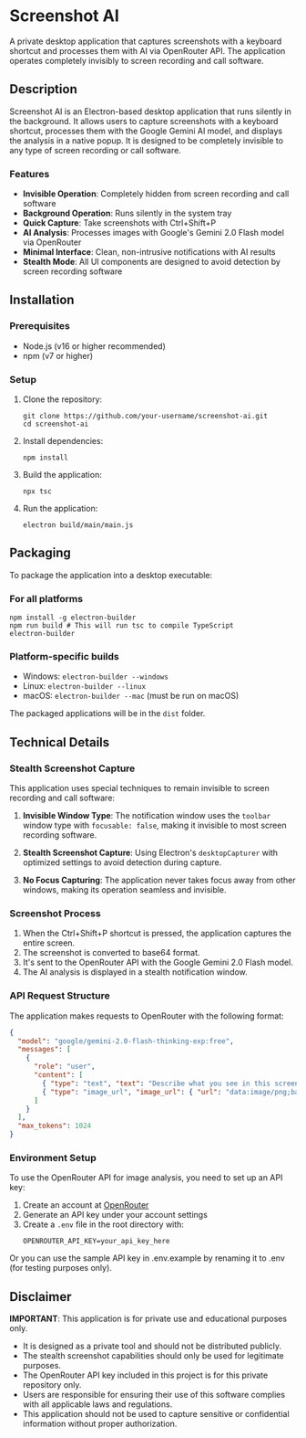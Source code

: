 # Screenshot AI

A private desktop application that captures screenshots with a keyboard shortcut and processes them with AI via OpenRouter API. The application operates completely invisibly to screen recording and call software.

## Description

Screenshot AI is an Electron-based desktop application that runs silently in the background. It allows users to capture screenshots with a keyboard shortcut, processes them with the Google Gemini AI model, and displays the analysis in a native popup. It is designed to be completely invisible to any type of screen recording or call software.

### Features

- **Invisible Operation**: Completely hidden from screen recording and call software
- **Background Operation**: Runs silently in the system tray
- **Quick Capture**: Take screenshots with Ctrl+Shift+P
- **AI Analysis**: Processes images with Google's Gemini 2.0 Flash model via OpenRouter
- **Minimal Interface**: Clean, non-intrusive notifications with AI results
- **Stealth Mode**: All UI components are designed to avoid detection by screen recording software

## Installation

### Prerequisites

- Node.js (v16 or higher recommended)
- npm (v7 or higher)

### Setup

1. Clone the repository:
   ```
   git clone https://github.com/your-username/screenshot-ai.git
   cd screenshot-ai
   ```

2. Install dependencies:
   ```
   npm install
   ```

3. Build the application:
   ```
   npx tsc
   ```

4. Run the application:
   ```
   electron build/main/main.js
   ```

## Packaging

To package the application into a desktop executable:

### For all platforms
```
npm install -g electron-builder
npm run build # This will run tsc to compile TypeScript
electron-builder
```

### Platform-specific builds
- Windows: `electron-builder --windows`
- Linux: `electron-builder --linux`
- macOS: `electron-builder --mac` (must be run on macOS)

The packaged applications will be in the `dist` folder.

## Technical Details

### Stealth Screenshot Capture
This application uses special techniques to remain invisible to screen recording and call software:

1. **Invisible Window Type**: The notification window uses the `toolbar` window type with `focusable: false`, making it invisible to most screen recording software.

2. **Stealth Screenshot Capture**: Using Electron's `desktopCapturer` with optimized settings to avoid detection during capture.

3. **No Focus Capturing**: The application never takes focus away from other windows, making its operation seamless and invisible.

### Screenshot Process
1. When the Ctrl+Shift+P shortcut is pressed, the application captures the entire screen.
2. The screenshot is converted to base64 format.
3. It's sent to the OpenRouter API with the Google Gemini 2.0 Flash model.
4. The AI analysis is displayed in a stealth notification window.

### API Request Structure
The application makes requests to OpenRouter with the following format:

```json
{
  "model": "google/gemini-2.0-flash-thinking-exp:free",
  "messages": [
    {
      "role": "user",
      "content": [
        { "type": "text", "text": "Describe what you see in this screenshot. Be concise but informative." },
        { "type": "image_url", "image_url": { "url": "data:image/png;base64,..." } }
      ]
    }
  ],
  "max_tokens": 1024
}
```

### Environment Setup
To use the OpenRouter API for image analysis, you need to set up an API key:

1. Create an account at [OpenRouter](https://openrouter.ai)
2. Generate an API key under your account settings
3. Create a `.env` file in the root directory with:
   ```
   OPENROUTER_API_KEY=your_api_key_here
   ```

Or you can use the sample API key in .env.example by renaming it to .env (for testing purposes only).

## Disclaimer

**IMPORTANT**: This application is for private use and educational purposes only.

- It is designed as a private tool and should not be distributed publicly.
- The stealth screenshot capabilities should only be used for legitimate purposes.
- The OpenRouter API key included in this project is for this private repository only.
- Users are responsible for ensuring their use of this software complies with all applicable laws and regulations.
- This application should not be used to capture sensitive or confidential information without proper authorization.
   